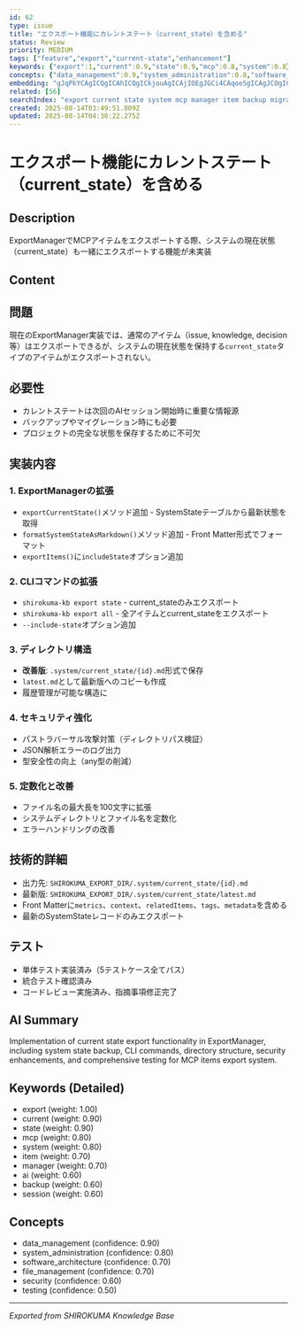 ```yaml
---
id: 62
type: issue
title: "エクスポート機能にカレントステート（current_state）を含める"
status: Review
priority: MEDIUM
tags: ["feature","export","current-state","enhancement"]
keywords: {"export":1,"current":0.9,"state":0.9,"mcp":0.8,"system":0.8}
concepts: {"data_management":0.9,"system_administration":0.8,"software_architecture":0.7,"file_management":0.7,"security":0.6}
embedding: "gJqPkYCAgICQgICAhICQgICkjouAgICAjIOEgJGCi4CAqoeSgICAgJCOgICagIOAgJ6MkYCAgICKl4WAmIWJgICLhYiAgICAg5aPgJuOgYCAk4CBgICAgICMlYCVkoCAgJKCgYCAgICEgZGAiI6FgICWioiAgICAjIiHgICFjYA="
related: [56]
searchIndex: "export current state system mcp manager item backup migration ai session cli command directory format"
created: 2025-08-14T03:49:51.809Z
updated: 2025-08-14T04:38:22.275Z
---
```


# エクスポート機能にカレントステート（current_state）を含める

## Description

ExportManagerでMCPアイテムをエクスポートする際、システムの現在状態（current_state）も一緒にエクスポートする機能が未実装

## Content

## 問題

現在のExportManager実装では、通常のアイテム（issue, knowledge, decision等）はエクスポートできるが、システムの現在状態を保持する`current_state`タイプのアイテムがエクスポートされない。

## 必要性

- カレントステートは次回のAIセッション開始時に重要な情報源
- バックアップやマイグレーション時にも必要
- プロジェクトの完全な状態を保存するために不可欠

## 実装内容

### 1. ExportManagerの拡張
- `exportCurrentState()`メソッド追加 - SystemStateテーブルから最新状態を取得
- `formatSystemStateAsMarkdown()`メソッド追加 - Front Matter形式でフォーマット
- `exportItems()`に`includeState`オプション追加

### 2. CLIコマンドの拡張
- `shirokuma-kb export state` - current_stateのみエクスポート
- `shirokuma-kb export all` - 全アイテムとcurrent_stateをエクスポート
- `--include-state`オプション追加

### 3. ディレクトリ構造
- **改善版**: `.system/current_state/{id}.md`形式で保存
- `latest.md`として最新版へのコピーも作成
- 履歴管理が可能な構造に

### 4. セキュリティ強化
- パストラバーサル攻撃対策（ディレクトリパス検証）
- JSON解析エラーのログ出力
- 型安全性の向上（any型の削減）

### 5. 定数化と改善
- ファイル名の最大長を100文字に拡張
- システムディレクトリとファイル名を定数化
- エラーハンドリングの改善

## 技術的詳細

- 出力先: `SHIROKUMA_EXPORT_DIR/.system/current_state/{id}.md`
- 最新版: `SHIROKUMA_EXPORT_DIR/.system/current_state/latest.md`
- Front Matterに`metrics`、`context`、`relatedItems`、`tags`、`metadata`を含める
- 最新のSystemStateレコードのみエクスポート

## テスト

- 単体テスト実装済み（5テストケース全てパス）
- 統合テスト確認済み
- コードレビュー実施済み、指摘事項修正完了

## AI Summary

Implementation of current state export functionality in ExportManager, including system state backup, CLI commands, directory structure, security enhancements, and comprehensive testing for MCP items export system.

## Keywords (Detailed)

- export (weight: 1.00)
- current (weight: 0.90)
- state (weight: 0.90)
- mcp (weight: 0.80)
- system (weight: 0.80)
- item (weight: 0.70)
- manager (weight: 0.70)
- ai (weight: 0.60)
- backup (weight: 0.60)
- session (weight: 0.60)

## Concepts

- data_management (confidence: 0.90)
- system_administration (confidence: 0.80)
- software_architecture (confidence: 0.70)
- file_management (confidence: 0.70)
- security (confidence: 0.60)
- testing (confidence: 0.50)

---
*Exported from SHIROKUMA Knowledge Base*
